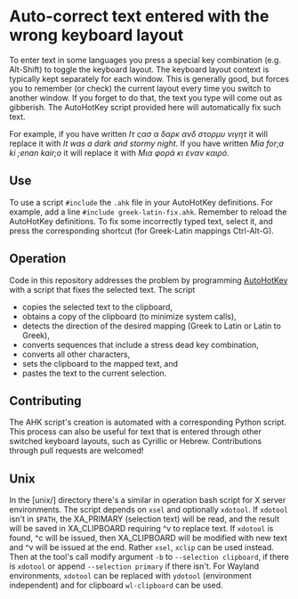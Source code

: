 # Auto-correct text entered with the wrong keyboard layout
To enter text in some languages you press a special key
combination (e.g. Alt-Shift) to toggle the keyboard layout.
The keyboard layout context is typically kept separately for each window.
This is generally good, but forces you to remember (or check) the
current layout every time you switch to another window.
If you forget to do that, the text you type will come out as gibberish.
The AutoHotKey script provided here will automatically fix such text.

For example, if you have written *Ιτ ςασ α δαρκ ανδ στορμυ νιγητ* it will replace it with
*It was a dark and stormy night*.
If you have written *Mia for;a ki ;enan kair;o* it will replace it with
*Μια φορά κι έναν καιρό*.

## Use
To use a script `#include` the `.ahk` file in your AutoHotKey definitions.
For example, add a line `#include greek-latin-fix.ahk`.
Remember to reload the AutoHotKey definitions.
To fix some incorrectly typed text, select it,
and press the corresponding shortcut
(for Greek-Latin mappings Ctrl-Alt-G).

## Operation
Code in this repository addresses the problem
by programming [AutoHotKey](https://www.autohotkey.com/) with
a script that fixes the selected text.
The script
* copies the selected text to the clipboard,
* obtains a copy of the clipboard (to minimize system calls),
* detects the direction of the desired mapping (Greek to Latin or Latin to Greek),
* converts sequences that include a stress dead key combination,
* converts all other characters,
* sets the clipboard to the mapped text, and
* pastes the text to the current selection.

## Contributing
The AHK script's creation is automated with a corresponding Python script.
This process can also be useful for text that is entered through
other switched keyboard layouts, such as Cyrillic or Hebrew.
Contributions through pull requests are welcomed!

## Unix

In the [unix/] directory there's a similar in operation bash script for
X server environments. The script depends on `xsel` and optionally `xdotool`.
If `xdotool` isn't in `$PATH`, the XA_PRIMARY (selection text) will be read,
and the result will be saved in XA_CLIPBOARD requiring ^v to replace text.
If `xdotool` is found, ^c will be issued, then XA_CLIPBOARD will
be modified with new text and ^v will be issued at the end.
Rather `xsel`, `xclip` can be used instead.
Then at the tool's call modify argument `-b` to `--selection clipboard`,
if there is `xdotool` or append `--selection primary` if there isn't.
For Wayland environments, `xdotool` can be replaced with `ydotool`
(environment independent) and for clipboard `wl-clipboard` can be used.
